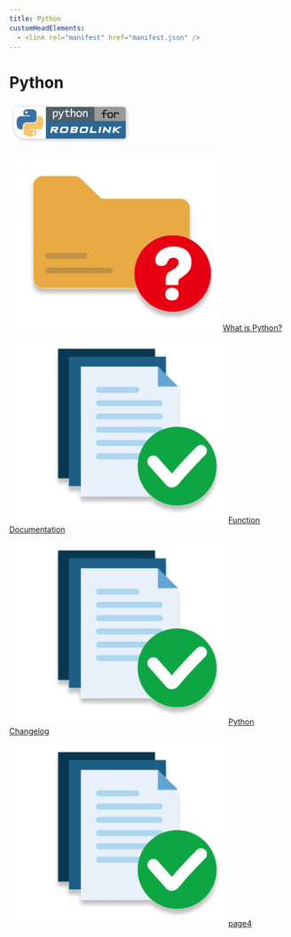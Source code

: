 ```yaml
---
title: Python
customHeadElements:
  - <link rel="manifest" href="manifest.json" />
---
```


<div className='docs_title'>
  <h1>Python</h1>
</div>


<div className='level2_main_image'>

  <img src="/img/CDE/Python-logo.png" width="220px"/>

</div>

<div className='column_2_images'>

<div className='level_image_column'>

  [![What is Python?](/img/Zumi/what-is-icon.png)](/docs/Zumi/Python/What-is-Python)
  [What is Python?](/docs/Zumi/Python/What-is-Python)  

  [![Function Documentation](/img/Zumi/doc-app.png)](/docs/Zumi/Python/Function-Documentation)
  [Function<br />Documentation](/docs/Zumi/Python/Function-Documentation)

</div>

</div>

<div className='column_2_images'>

<div className='level_image_column'>

  [![Python Changelog](/img/Zumi/doc-app.png)](/docs/Zumi/Python/Python-Changelog)
  [Python Changelog](/docs/Zumi/Python/Python-Changelog)

  [![page4](/img/Zumi/doc-app.png)](/docs/Zumi/Python/page4)
  [page4](/docs/Zumi/Python/page4)

</div>

<div id='blank'></div>

</div>